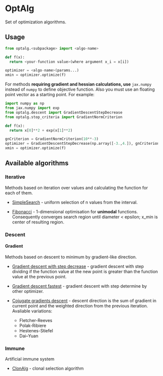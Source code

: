 # OptAlg
Set of optimization algorithms.

## Usage
```python
from optalg.<subpackage> import <algo-name>

def f(x):
  return <your-function value>(where argument x_i = x[i])

optimizer = <algo-name>(params...)
xmin = optimizer.optimize(f)
```

For methods **requiring gradient and hessian calculations, use** `jax.numpy` instead of `numpy`
to define objective function. Also you must use an floating point vector as a starting point.
For example:

```python
import numpy as np
from jax.numpy import exp
from optalg.descent import GradientDescentStepDecrease
from optalg.stop_criteria import GradientNormCriterion

def f(x):
  return x[0]**2 + exp(x[1]**2)

gnCriterion = GradientNormCriterion(10**-3)
optimizer = GradientDescentStepDecrease(np.array([-3.,4.]), gnCriterion)
xmin = optimizer.optimize(f)
```

## Available algorithms

### Iterative
Methods based on iteration over values and calculating the function for each of them.

- [SimpleSearch](https://github.com/ShkalikovOleh/OptAlg/blob/master/optalg/iterative/simple_search.py) - uniform selection of n values from the interval.

- [Fibonacci](https://github.com/ShkalikovOleh/OptAlg/blob/master/optalg/iterative/fibonacci.py) - 1-dimensional optimisation for **unimodal** functions. Consequently converges search region until diameter < epsilon; x_min is center of resulting region.

### Descent

#### Gradient
Methods based on descent to minimum by gradient-like direction.

- [Gradient descent with step decrease](https://github.com/ShkalikovOleh/OptAlg/blob/master/optalg/descent/gradient/gd_step_decrease.py) - gradient descent with step dividing if the function value at the new point is greater than the function value at the previous point.

- [Gradient descent fastest](https://github.com/ShkalikovOleh/OptAlg/blob/master/optalg/descent/gradient/gd_fastest.py) - gradient descent with step determine by other optimizer.

- [Cojugate gradients descent](https://github.com/ShkalikovOleh/OptAlg/blob/master/optalg/descent/gradient/gd_conjugate.py) - descent direction is the sum of gradient in current point and the weighted direction from the previous iteration.
Avaliable variations:
  - Fletcher-Reeves
  - Polak-Ribiere
  - Hestenes-Stiefel
  - Dai–Yuan


### Immune
Artificial immune system

- [ClonAlg](https://github.com/ShkalikovOleh/OptAlg/blob/master/optalg/immune/clonalg.py) - clonal selection algorithm
